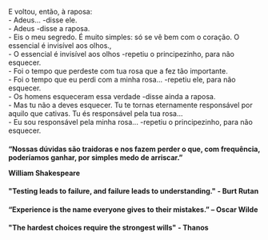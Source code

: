 <p>
  E voltou, então, à raposa:<br>
- Adeus... -disse ele.<br>
- Adeus -disse a raposa.<br>
- Eis o meu segredo. É muito simples: só se vê bem com o coração. O essencial é invisível aos olhos.,<br>
- O essencial é invisível aos olhos -repetiu o principezinho, para não esquecer.<br>
- Foi o tempo que perdeste com tua rosa que a fez tão importante.<br>
- Foi o tempo que eu perdi com a minha rosa... -repetiu ele, para não esquecer.<br>
- Os homens esqueceram essa verdade -disse ainda a raposa.<br>
- Mas tu não a deves esquecer. Tu te tornas eternamente responsável por aquilo que cativas. Tu és responsável pela tua rosa...<br>
- Eu sou responsável pela minha rosa... -repetiu o principezinho, para não esquecer.  <br>
</p>

<h4>“Nossas dúvidas são traidoras e nos fazem perder o que, com frequência, poderíamos ganhar, por simples medo de arriscar.”

William Shakespeare</h4>

<h4>
"Testing leads to failure, and failure leads to understanding." - Burt Rutan
</h4>

<h4>
  “Experience is the name everyone gives to their mistakes.” – Oscar Wilde
</h4>

<h4>
  "The hardest choices require the strongest wills" - Thanos
</h4>
